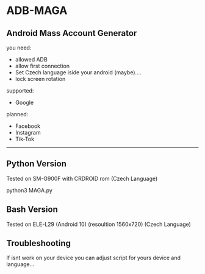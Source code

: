 # ADB-MAGA
## Android Mass Account Generator
you need:
 - allowed ADB  
 - allow first connection  
 - Set Czech language iside your android (maybe)....
 - lock screen rotation
  
supported:  
 - Google

planned:  
- Facebook  
- Instagram  
- Tik-Tok  

---
## Python Version
Tested on SM-G900F with CRDROID rom (Czech Language)  

python3 MAGA.py  


## Bash Version
Tested on ELE-L29 (Android 10) (resoultion 1560x720) (Czech Language)

## Troubleshooting
If isnt work on your device
you can adjust script for 
yours device and language...













